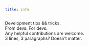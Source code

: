 ```yaml
---
title: info
---
```


Development tips && tricks.  
From devs. For devs.  
Any helpful contributions are welcome.  
3 lines, 3 paragraphs? Doesn't matter.
